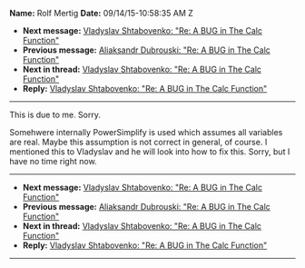 **Name:** Rolf Mertig
**Date:** 09/14/15-10:58:35 AM Z

  - **Next message:** [Vladyslav Shtabovenko: "Re: A BUG in The Calc
    Function"](0984.html)
  - **Previous message:** [Aliaksandr Dubrouski: "Re: A BUG in The Calc
    Function"](0982.html)
  - **Next in thread:** [Vladyslav Shtabovenko: "Re: A BUG in The Calc
    Function"](0984.html)
  - **Reply:** [Vladyslav Shtabovenko: "Re: A BUG in The Calc
    Function"](0984.html)

-----

This is due to me. Sorry.  

Somehwere internally PowerSimplify is used which assumes all variables
are real. Maybe this assumption is not correct in general, of course. I
mentioned this to Vladyslav and he will look into how to fix this.
Sorry, but I have no time right now.  

-----

  - **Next message:** [Vladyslav Shtabovenko: "Re: A BUG in The Calc
    Function"](0984.html)
  - **Previous message:** [Aliaksandr Dubrouski: "Re: A BUG in The Calc
    Function"](0982.html)
  - **Next in thread:** [Vladyslav Shtabovenko: "Re: A BUG in The Calc
    Function"](0984.html)
  - **Reply:** [Vladyslav Shtabovenko: "Re: A BUG in The Calc
    Function"](0984.html)

-----

